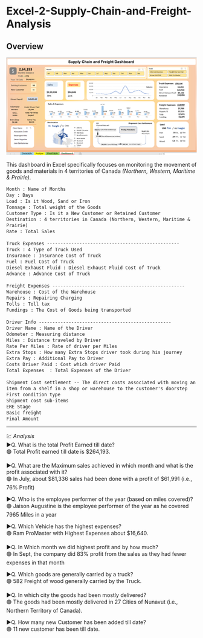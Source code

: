 # Excel-2-Supply-Chain-and-Freight-Analysis

## Overview
![Supply Chain and Freight Dashboard img](https://github.com/supratiktechandanalytics/Supply_chain_frieght_analytics_MIS/blob/main/dashboard.png)

This dashboard in Excel specifically focuses on monitoring the movement of goods and materials in 4 territories of Canada _(Northern, Western, Maritime & Prairie)._
```
Month : Name of Months
Day : Days
Load : Is it Wood, Sand or Iron
Tonnage	: Total weight of the Goods
Customer Type : Is it a New Customer or Retained Customer	
Destination : 4 territories in Canada (Northern, Western, Maritime & Prairie)
Rate : Total Sales

Truck Expenses -------------------------------------------------
Truck : 4 Type of Truck Used	
Insurance : Insurance Cost of Truck
Fuel : Fuel Cost of Truck
Diesel Exhaust Fluid : Diesel Exhaust Fluid Cost of Truck
Advance	: Advance Cost of Truck

Freight Expenses -------------------------------------------------
Warehouse : Cost of the Warehouse
Repairs	: Repairing Charging
Tolls : Toll tax
Fundings : The Cost of Goods being transported

Driver Info -------------------------------------------------
Driver Name : Name of the Driver
Odometer : Measuring distance
Miles : Distance traveled by Driver
Rate Per Miles : Rate of driver per Miles
Extra Stops : How many Extra Stops driver took during his journey 
Extra Pay : Additional Pay to Driver
Costs Driver Paid : Cost which driver Paid
Total Expenses	: Total Expenses of the Driver

Shipment Cost settlement -- The direct costs associated with moving an item from a shelf in a shop or warehouse to the customer's doorstep
First condition type 
Shipment cost sub-items	
ERE Stage	
Basic freight	
Final Amount
```
---
💹 _Analysis_<br />
▶️Q. What is the total Profit Earned till date?<br /> 
🟢 Total Profit earned till date is $264,193.

▶️Q. What are the Maximum sales achieved in which month and what is the profit associated with it?<br />
🟢 In July, about $81,336 sales had been done with a profit of $61,991 (i.e., 76% Profit)

▶️Q. Who is the employee performer of the year (based on miles covered)?<br />
🟢 Jaison Augustine is the employee performer of the year as he covered 7965 Miles in a year

▶️Q. Which Vehicle has the highest expenses?<br />
🟢 Ram ProMaster with Highest Expenses about $16,640.

▶️Q. In Which month we did highest profit and by how much?<br />
🟢 In Sept, the company did 83% profit from the sales as they had fewer expenses in that month

▶️Q. Which goods are generally carried by a truck?<br />
🟢 582 Freight of wood generally carried by the Truck.

▶️Q. In which city the goods had been mostly delivered?<br />
🟢 The goods had been mostly delivered in 27 Cities of Nunavut (i.e., Northern Territory of Canada).

▶️Q. How many new Customer has been added till date?<br /> 
🟢 11 new customer has been till date.
